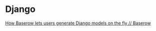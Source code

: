 # Django


[How Baserow lets users generate Django models on the fly // Baserow](https://baserow.io/blog/how-baserow-lets-users-generate-django-models)